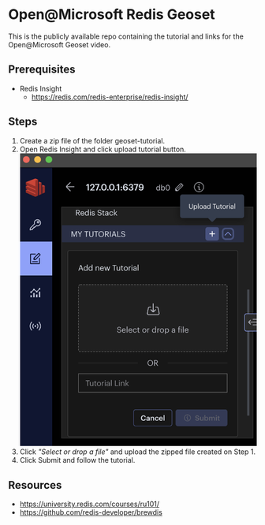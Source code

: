 # Open@Microsoft Redis Geoset

This is the publicly available repo containing the tutorial and links for the Open@Microsoft Geoset video.

## Prerequisites

- Redis Insight
  - https://redis.com/redis-enterprise/redis-insight/

## Steps

1. Create a zip file of the folder geoset-tutorial.
1. Open Redis Insight and click upload tutorial button.
![Redis Insight](./images/redis-insight.png)
1. Click *"Select or drop a file"* and upload the zipped file created on Step 1.
1. Click Submit and follow the tutorial.

## Resources

- https://university.redis.com/courses/ru101/
- https://github.com/redis-developer/brewdis
